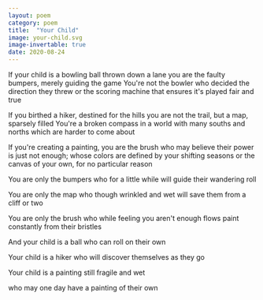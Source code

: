 ```yaml
---
layout: poem
category: poem
title:  "Your Child"
image: your-child.svg
image-invertable: true
date: 2020-08-24
---
```


If your child is a bowling ball thrown down a lane
you are the faulty bumpers, merely guiding the game
You're not the bowler who decided the direction they threw
or the scoring machine that ensures it's played fair and true

If you birthed a hiker, destined for the hills
you are not the trail, but a map, sparsely filled
You're a broken compass in a world with many souths
and norths which are harder to come about

If you're creating a painting, you are the brush
who may believe their power is just not enough;
whose colors are defined by your shifting seasons
or the canvas of your own, for no particular reason

You are only the bumpers
who for a little while
will guide their wandering roll

You are only the map
who though wrinkled and wet
will save them from a cliff or two

You are only the brush
who while feeling you aren't enough
flows paint constantly from their bristles

And your child is a ball
who can roll on their own

Your child is a hiker
who will discover themselves as they go

Your child is a painting
still fragile and wet

who may one day have
a painting of their own
